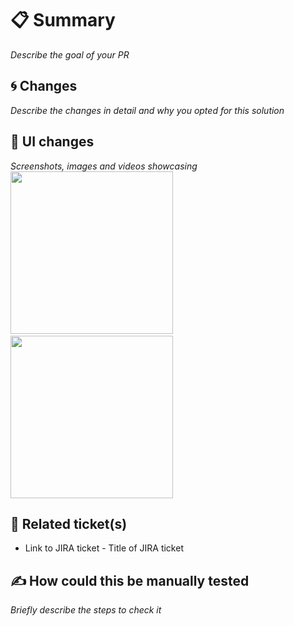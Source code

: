 # :clipboard: Summary
_Describe the goal of your PR_

## :cyclone: Changes
_Describe the changes in detail and why you opted for this solution_

## :art: UI changes
_Screenshots, images and videos showcasing_
<img src="https://your_image_url" width="260">&emsp;<img src="https://your_image_url" width="260">

## :pushpin: Related ticket(s)
* Link to JIRA ticket - Title of JIRA ticket

## :writing_hand: How could this be manually tested
_Briefly describe the steps to check it_
